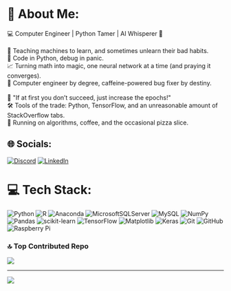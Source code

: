 # 💫 About Me:
💻 Computer Engineer | Python Tamer | AI Whisperer 🤖<br><br>🧠 Teaching machines to learn, and sometimes unlearn their bad habits.<br>🐍 Code in Python, debug in panic.<br>📈 Turning math into magic, one neural network at a time (and praying it converges).<br>💾 Computer engineer by degree, caffeine-powered bug fixer by destiny.<br><br>💬 "If at first you don’t succeed, just increase the epochs!"<br>🛠️ Tools of the trade: Python, TensorFlow, and an unreasonable amount of StackOverflow tabs.<br>🍕 Running on algorithms, coffee, and the occasional pizza slice.


## 🌐 Socials:
[![Discord](https://img.shields.io/badge/Discord-%237289DA.svg?logo=discord&logoColor=white)](https://discord.com/users/372105276028878858) 
[![LinkedIn](https://img.shields.io/badge/LinkedIn-%230077B5.svg?logo=linkedin&logoColor=white)](https://www.linkedin.com/in/yousef-hamed-61ba64314/) 

# 💻 Tech Stack:
![Python](https://img.shields.io/badge/python-3670A0?style=for-the-badge&logo=python&logoColor=ffdd54) ![R](https://img.shields.io/badge/r-%23276DC3.svg?style=for-the-badge&logo=r&logoColor=white) ![Anaconda](https://img.shields.io/badge/Anaconda-%2344A833.svg?style=for-the-badge&logo=anaconda&logoColor=white) ![MicrosoftSQLServer](https://img.shields.io/badge/Microsoft%20SQL%20Server-CC2927?style=for-the-badge&logo=microsoft%20sql%20server&logoColor=white) ![MySQL](https://img.shields.io/badge/mysql-4479A1.svg?style=for-the-badge&logo=mysql&logoColor=white) ![NumPy](https://img.shields.io/badge/numpy-%23013243.svg?style=for-the-badge&logo=numpy&logoColor=white) ![Pandas](https://img.shields.io/badge/pandas-%23150458.svg?style=for-the-badge&logo=pandas&logoColor=white) ![scikit-learn](https://img.shields.io/badge/scikit--learn-%23F7931E.svg?style=for-the-badge&logo=scikit-learn&logoColor=white) ![TensorFlow](https://img.shields.io/badge/TensorFlow-%23FF6F00.svg?style=for-the-badge&logo=TensorFlow&logoColor=white) ![Matplotlib](https://img.shields.io/badge/Matplotlib-%23ffffff.svg?style=for-the-badge&logo=Matplotlib&logoColor=black) ![Keras](https://img.shields.io/badge/Keras-%23D00000.svg?style=for-the-badge&logo=Keras&logoColor=white) ![Git](https://img.shields.io/badge/git-%23F05033.svg?style=for-the-badge&logo=git&logoColor=white) ![GitHub](https://img.shields.io/badge/github-%23121011.svg?style=for-the-badge&logo=github&logoColor=white) ![Raspberry Pi](https://img.shields.io/badge/-Raspberry_Pi-C51A4A?style=for-the-badge&logo=Raspberry-Pi)

### 🔝 Top Contributed Repo
![](https://github-contributor-stats.vercel.app/api?username=JoeHamed&limit=5&theme=dark&combine_all_yearly_contributions=true)

---
[![](https://visitcount.itsvg.in/api?id=JoeHamed&icon=0&color=0)](https://visitcount.itsvg.in)
